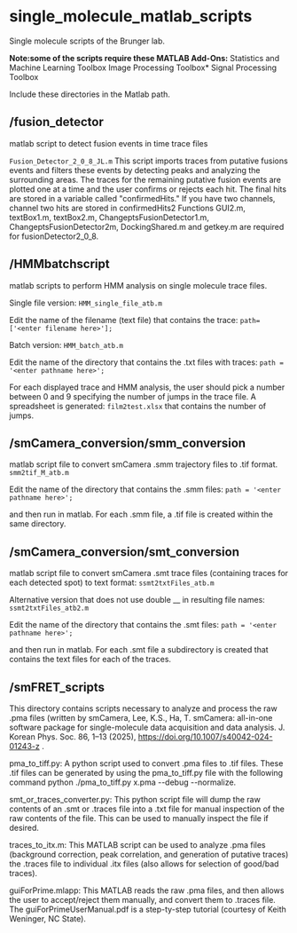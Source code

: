 # single_molecule_matlab_scripts #
Single molecule scripts of the Brunger lab. 

**Note:some of the scripts require these MATLAB Add-Ons:**
Statistics and Machine Learning Toolbox
Image Processing Toolbox*
Signal Processing Toolbox

Include these directories in the Matlab path.

## /fusion_detector ##
matlab script to detect fusion events in time trace files

`Fusion_Detector_2_0_8_JL.m`
This script imports traces from putative fusions events and filters these events by detecting peaks and analyzing the surrounding areas. The traces for the remaining putative fusion events are plotted one at a time and the user confirms or rejects each hit. The final hits are stored in a variable called "confirmedHits." If you have two channels, channel two hits are stored in confirmedHits2 Functions GUI2.m, textBox1.m, textBox2.m, ChangeptsFusionDetector1.m, ChangeptsFusionDetector2m, DockingShared.m and getkey.m are required for fusionDetector2_0_8.

## /HMMbatchscript ##
matlab scripts to perform HMM analysis on single molecule trace files. 

Single file version:
`HMM_single_file_atb.m`

Edit the name of the filename (text file) that contains the trace:
`path=['<enter filename here>'];`


Batch version:
`HMM_batch_atb.m`

Edit the name of the directory that contains the .txt files with traces:
`path = '<enter pathname here>';`

For each displayed trace and HMM analysis, the user should pick a number between 0 and 9 specifying the number of jumps in the trace file. A spreadsheet is generated:
`film2test.xlsx`
that contains the number of jumps. 


## /smCamera_conversion/smm_conversion ##

matlab script file to convert smCamera .smm trajectory files to .tif format.
`smm2tif_M_atb.m` 

Edit the name of the directory that contains the .smm files:
`path = '<enter pathname here>';`
	
and then run in matlab. For each .smm file, a .tif file is created within the same directory.


## /smCamera_conversion/smt_conversion ##

matlab script file to convert smCamera .smt trace files (containing traces for each detected spot) to text format: `ssmt2txtFiles_atb.m` 

Alternative version that does not use double __ in resulting file names: `ssmt2txtFiles_atb2.m` 

Edit the name of the directory that contains the .smt files:
`path = '<enter pathname here>';`

and then run in matlab. For each .smt file a subdirectory is created that contains the text files for each of the traces.

## /smFRET_scripts ##

This directory contains scripts necessary to analyze and process the raw .pma files (written by smCamera, Lee, K.S., Ha, T. smCamera: all-in-one software package for single-molecule data acquisition and data analysis. J. Korean Phys. Soc. 86, 1–13 (2025), https://doi.org/10.1007/s40042-024-01243-z .  

pma_to_tiff.py: A python script used to convert .pma files to .tif files. These .tif files can be generated by using the pma_to_tiff.py file with the following command python ./pma_to_tiff.py x.pma --debug --normalize. 

smt_or_traces_converter.py:  This python script file will dump the raw contents of an .smt or .traces file into a .txt file for manual inspection of the raw contents of the file. This can be used to manually inspect the file if desired. 

traces_to_itx.m: This MATLAB script can be used to analyze .pma files (background correction, peak correlation, and generation of putative traces) the .traces file to individual .itx files (also allows for selection of good/bad traces). 
 
guiForPrime.mlapp: This MATLAB reads the raw .pma files, and then allows the user to accept/reject them manually, and convert them to .traces file. The guiForPrimeUserManual.pdf is a step-ty-step tutorial (courtesy of Keith Weninger, NC State). 



